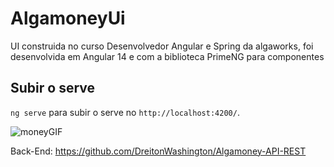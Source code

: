 # AlgamoneyUi

UI construida no curso Desenvolvedor Angular e Spring da algaworks, foi desenvolvida em Angular 14 e com a biblioteca PrimeNG para componentes

## Subir o serve

`ng serve` para subir o serve no `http://localhost:4200/`.

![moneyGIF](https://github.com/DreitonWashington/UI-Algamoney/assets/96394627/a2db2a46-dc12-4274-89ea-001333a42333)

Back-End: https://github.com/DreitonWashington/Algamoney-API-REST
